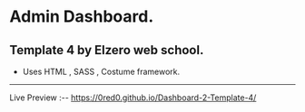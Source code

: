 # Admin Dashboard.

## Template 4 by Elzero web school.

- Uses HTML , SASS , Costume framework.

<hr>

Live Preview :-- https://0red0.github.io/Dashboard-2-Template-4/
